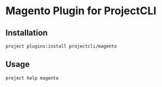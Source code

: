 # Magento Plugin for ProjectCLI

## Installation
```shell
project plugins:install projectcli/magento
```

## Usage
```shell
project help magento
```
